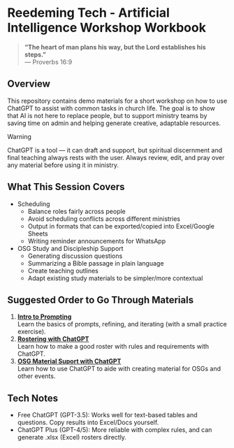 # Reedeming Tech - Artificial Intelligence Workshop Workbook

> **“The heart of man plans his way, but the Lord establishes his steps.”**  
> — Proverbs 16:9

## Overview
This repository contains demo materials for a short workshop on how to use ChatGPT to assist with common tasks in church life. The goal is to show that AI is not here to replace people, but to support ministry teams by saving time on admin and helping generate creative, adaptable resources.

> [!WARNING]  
> ChatGPT is a tool — it can draft and support, but spiritual discernment and final teaching always rests with the user.
> Always review, edit, and pray over any material before using it in ministry.

## What This Session Covers
- Scheduling
  - Balance roles fairly across people
  - Avoid scheduling conflicts across different ministries
  - Output in formats that can be exported/copied into Excel/Google Sheets
  - Writing reminder announcements for WhatsApp
- OSG Study and Discipleship Support
  - Generating discussion questions
  - Summarizing a Bible passage in plain language
  - Create teaching outlines
  - Adapt existing study materials to be simpler/more contextual

## Suggested Order to Go Through Materials  

1. **[Intro to Prompting](intro_prompt_engineering.md)**  
   Learn the basics of prompts, refining, and iterating (with a small practice exercise).
2. **[Rostering with ChatGPT](rostering.md)**  
   Learn how to make a good roster with rules and requirements with ChatGPT.
3. **[OSG Material Suport with ChatGPT](osg_material.md)**  
   Learn how to use ChatGPT to aide with creating material for OSGs and other events.
   
## Tech Notes
- Free ChatGPT (GPT-3.5): Works well for text-based tables and questions. Copy results into Excel/Docs yourself.
- ChatGPT Plus (GPT-4/5): More reliable with complex rules, and can generate .xlsx (Excel) rosters directly.

